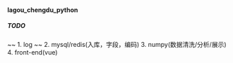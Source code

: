 #### lagou_chengdu_python

##### TODO
~~ 1. log ~~
2. mysql/redis(入库，字段，编码)
3. numpy(数据清洗/分析/展示)
4. front-end(vue)

